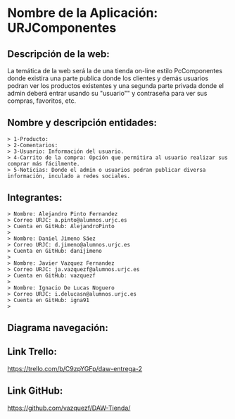 # Nombre de la Aplicación: URJComponentes #
## Descripción de la web: ##
La temática de la web será la de una tienda on-line estilo PcComponentes donde existira una parte publica donde los clientes y demás usuarios podran ver los productos existentes y una segunda parte privada donde el admin deberá entrar usando su "usuario"" y contraseña para ver sus compras, favoritos, etc.
##  Nombre y descripción entidades: ##
    > 1-Producto:
    > 2-Comentarios:
    > 3-Usuario: Información del usuario.
    > 4-Carrito de la compra: Opción que permitira al usuario realizar sus comprar más fácilmente.
    > 5-Noticias: Donde el admin o usuarios podran publicar diversa información, inculado a redes sociales.
## Integrantes: ##
    > Nombre: Alejandro Pinto Fernandez
    > Correo URJC: a.pinto@alumnos.urjc.es
    > Cuenta en GitHub: AlejandroPinto
    >
    > Nombre: Daniel Jimeno Sáez
    > Correo URJC: d.jimeno@alumnos.urjc.es
    > Cuenta en GitHub: danijimeno
    >
    > Nombre: Javier Vazquez Fernandez
    > Correo URJC: ja.vazquezf@alumnos.urjc.es 
    > Cuenta en GitHub: vazquezf
    >
    > Nombre: Ignacio De Lucas Noguero
    > Correo URJC: i.delucasn@alumnos.urjc.es
    > Cuenta en GitHub: igna91
    >
## Diagrama navegación: ##
    
## Link Trello: ##
https://trello.com/b/C9zpYGFp/daw-entrega-2
## Link GitHub: ##
https://github.com/vazquezf/DAW-Tienda/
